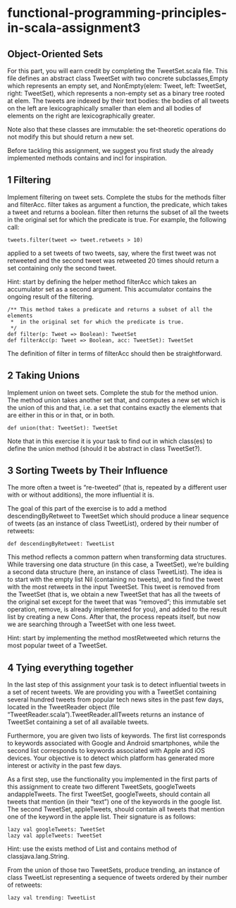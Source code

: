 # functional-programming-principles-in-scala-assignment3

## Object-Oriented Sets

For this part, you will earn credit by completing the TweetSet.scala file. This file defines an abstract class TweetSet with two concrete subclasses,Empty which represents an empty set, and NonEmpty(elem: Tweet, left: TweetSet, right: TweetSet), which represents a non-empty set as a binary tree rooted at elem. The tweets are indexed by their text bodies: the bodies of all tweets on the left are lexicographically smaller than elem and all bodies of elements on the right are lexicographically greater.

Note also that these classes are immutable: the set-theoretic operations do not modify this but should return a new set.

Before tackling this assignment, we suggest you first study the already implemented methods contains and incl for inspiration.

## 1 Filtering

Implement filtering on tweet sets. Complete the stubs for the methods filter and filterAcc. filter takes as argument a function, the predicate, which takes a tweet and returns a boolean. filter then returns the subset of all the tweets in the original set for which the predicate is true. For example, the following call:


```
tweets.filter(tweet => tweet.retweets > 10)
```

applied to a set tweets of two tweets, say, where the first tweet was not retweeted and the second tweet was retweeted 20 times should return a set containing only the second tweet.

Hint: start by defining the helper method filterAcc which takes an accumulator set as a second argument. This accumulator contains the ongoing result of the filtering.


```
/** This method takes a predicate and returns a subset of all the elements
 *  in the original set for which the predicate is true.
 */
def filter(p: Tweet => Boolean): TweetSet
def filterAcc(p: Tweet => Boolean, acc: TweetSet): TweetSet
```

The definition of filter in terms of filterAcc should then be straightforward.

## 2 Taking Unions

Implement union on tweet sets. Complete the stub for the method union. The method union takes another set that, and computes a new set which is the union of this and that, i.e. a set that contains exactly the elements that are either in this or in that, or in both.


```
def union(that: TweetSet): TweetSet
```

Note that in this exercise it is your task to find out in which class(es) to define the union method (should it be abstract in class TweetSet?).

## 3 Sorting Tweets by Their Influence

The more often a tweet is “re-tweeted” (that is, repeated by a different user with or without additions), the more influential it is.

The goal of this part of the exercise is to add a method descendingByRetweet to TweetSet which should produce a linear sequence of tweets (as an instance of class TweetList), ordered by their number of retweets:


```
def descendingByRetweet: TweetList
```

This method reflects a common pattern when transforming data structures. While traversing one data structure (in this case, a TweetSet), we’re building a second data structure (here, an instance of class TweetList). The idea is to start with the empty list Nil (containing no tweets), and to find the tweet with the most retweets in the input TweetSet. This tweet is removed from the TweetSet (that is, we obtain a new TweetSet that has all the tweets of the original set except for the tweet that was “removed”; this immutable set operation, remove, is already implemented for you), and added to the result list by creating a new Cons. After that, the process repeats itself, but now we are searching through a TweetSet with one less tweet.

Hint: start by implementing the method mostRetweeted which returns the most popular tweet of a TweetSet.

## 4 Tying everything together

In the last step of this assignment your task is to detect influential tweets in a set of recent tweets. We are providing you with a TweetSet containing several hundred tweets from popular tech news sites in the past few days, located in the TweetReader object (file “TweetReader.scala”).TweetReader.allTweets returns an instance of TweetSet containing a set of all available tweets.

Furthermore, you are given two lists of keywords. The first list corresponds to keywords associated with Google and Android smartphones, while the second list corresponds to keywords associated with Apple and iOS devices. Your objective is to detect which platform has generated more interest or activity in the past few days.

As a first step, use the functionality you implemented in the first parts of this assignment to create two different TweetSets, googleTweets andappleTweets. The first TweetSet, googleTweets, should contain all tweets that mention (in their “text”) one of the keywords in the google list. The second TweetSet, appleTweets, should contain all tweets that mention one of the keyword in the apple list. Their signature is as follows:


```
lazy val googleTweets: TweetSet
lazy val appleTweets: TweetSet
```

Hint: use the exists method of List and contains method of classjava.lang.String.

From the union of those two TweetSets, produce trending, an instance of class TweetList representing a sequence of tweets ordered by their number of retweets:


```
lazy val trending: TweetList
```

